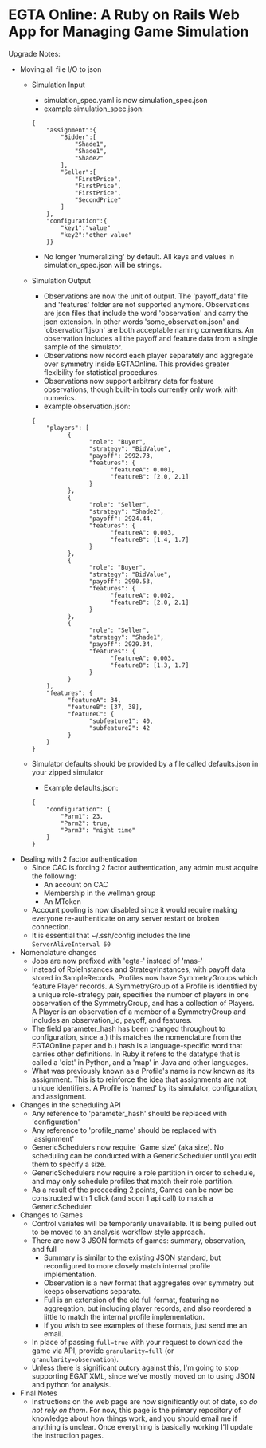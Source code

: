 EGTA Online: A Ruby on Rails Web App for Managing Game Simulation
=================================================================

Upgrade Notes:
* Moving all file I/O to json
    - Simulation Input
        + simulation\_spec.yaml is now simulation\_spec.json
        + example simulation\_spec.json:
    
        ```
        {
            "assignment":{
                "Bidder":[
                    "Shade1",
                    "Shade1",
                    "Shade2"
                ],
                "Seller":[
                    "FirstPrice",
                    "FirstPrice",
                    "FirstPrice",
                    "SecondPrice"
                ]
            },
            "configuration":{
                "key1":"value"
                "key2":"other value"
            }}
        ```
        + No longer 'numeralizing' by default.  All keys and values in simulation\_spec.json will be strings.
    - Simulation Output
        + Observations are now the unit of output.  The 'payoff_data' file and 'features' folder are not supported anymore.  Observations are json files that include the word 'observation' and carry the json extension.  In other words 'some\_observation.json' and 'observation1.json' are both acceptable naming conventions.  An observation includes all the payoff and feature data from a single sample of the simulator.
        + Observations now record each player separately and aggregate over symmetry inside EGTAOnline.  This provides greater flexibility for statistical procedures.
        + Observations now support arbitrary data for feature observations, though built-in tools currently only work with numerics.
        + example observation.json:
    
        ```
        {
      	    "players": [
      		      {
      			        "role": "Buyer",
      			        "strategy": "BidValue",
      			        "payoff": 2992.73,
      			        "features": {
      				          "featureA": 0.001,
      				          "featureB": [2.0, 2.1]
      			        }
      		      },
      		      {
      			        "role": "Seller",
      			        "strategy": "Shade2",
      			        "payoff": 2924.44,
      			        "features": {
      				          "featureA": 0.003,
      				          "featureB": [1.4, 1.7]
      			        }
      		      },
      		      {
      			        "role": "Buyer",
      			        "strategy": "BidValue",
      			        "payoff": 2990.53,
      			        "features": {
      				          "featureA": 0.002,
      				          "featureB": [2.0, 2.1]
      			        }
      		      },
      		      {
      			        "role": "Seller",
      			        "strategy": "Shade1",
      			        "payoff": 2929.34,
      			        "features": {
      				          "featureA": 0.003,
      				          "featureB": [1.3, 1.7]
      			        }
      		      }
      	    ],
      	    "features": {
      		      "featureA": 34,
      		      "featureB": [37, 38],
      		      "featureC": {
      			        "subfeature1": 40,
      			        "subfeature2": 42
      		      }
      	    }
        }
        ```
    - Simulator defaults should be provided by a file called defaults.json in your zipped simulator
        + Example defaults.json:
    
        ```
        {
            "configuration": {
                "Parm1": 23,
                "Parm2": true,
                "Parm3": "night time"
            }
        }
        ```
* Dealing with 2 factor authentication
    - Since CAC is forcing 2 factor authentication, any admin must acquire the following:
        + An account on CAC
        + Membership in the wellman group
        + An MToken
    - Account pooling is now disabled since it would require making everyone re-authenticate on any server restart or broken connection.
    - It is essential that ~/.ssh/config includes the line `ServerAliveInterval 60`
* Nomenclature changes
    - Jobs are now prefixed with 'egta-' instead of 'mas-'
    - Instead of RoleInstances and StrategyInstances, with payoff data stored in SampleRecords, Profiles now have SymmetryGroups which feature Player records.  A SymmetryGroup of a Profile is identified by a unique role-strategy pair, specifies the number of players in one observation of the SymmetryGroup, and has a collection of Players.  A Player is an observation of a member of a SymmetryGroup and includes an observation\_id, payoff, and features.
    - The field parameter\_hash has been changed throughout to configuration, since a.) this matches the nomenclature from the EGTAOnline paper and b.) hash is a language-specific word that carries other definitions.  In Ruby it refers to the datatype that is called a 'dict' in Python, and a 'map' in Java and other languages.
    - What was previously known as a Profile's name is now known as its assignment.  This is to reinforce the idea that assignments are not unique identifiers.  A Profile is 'named' by its simulator, configuration, and assignment.
* Changes in the scheduling API
    - Any reference to 'parameter\_hash' should be replaced with 'configuration'
    - Any reference to 'profile\_name' should be replaced with 'assignment'
    - GenericSchedulers now require 'Game size' (aka size).  No scheduling can be conducted with a GenericScheduler until you edit them to specify a size.
    - GenericSchedulers now require a role partition in order to schedule, and may only schedule profiles that match their role partition.
    - As a result of the proceeding 2 points, Games can be now be constructed with 1 click (and soon 1 api call) to match a GenericScheduler.
* Changes to Games
    - Control variates will be temporarily unavailable.  It is being pulled out to be moved to an analysis workflow style approach.
    - There are now 3 JSON formats of games: summary, observation, and full
        + Summary is similar to the existing JSON standard, but reconfigured to more closely match internal profile implementation.
        + Observation is a new format that aggregates over symmetry but keeps observations separate.
        + Full is an extension of the old full format, featuring no aggregation, but including player records, and also reordered a little to match the internal profile implementation.
        + If you wish to see examples of these formats, just send me an email.
    - In place of passing `full=true` with your request to download the game via API, provide `granularity=full` (or `granularity=observation`).
    - Unless there is significant outcry against this, I'm going to stop supporting EGAT XML, since we've mostly moved on to using JSON and python for analysis.
* Final Notes
    - Instructions on the web page are now significantly out of date, so _do not rely on them_.  For now, this page is the primary repository of knowledge about how things work, and you should email me if anything is unclear.  Once everything is basically working I'll update the instruction pages.